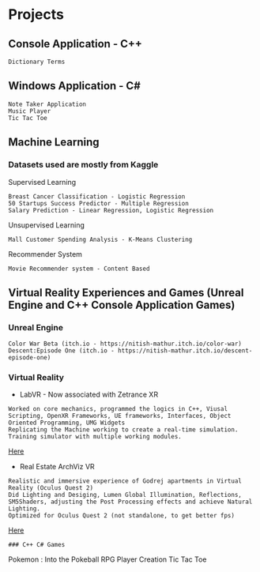 # Projects
## Console Application - C++
```
Dictionary Terms
```
## Windows Application - C#
```
Note Taker Application
Music Player
Tic Tac Toe
```
## Machine Learning
### Datasets used are mostly from Kaggle
Supervised Learning
```
Breast Cancer Classification - Logistic Regression
50 Startups Success Predictor - Multiple Regression
Salary Prediction - Linear Regression, Logistic Regression
```
Unsupervised Learning
```
Mall Customer Spending Analysis - K-Means Clustering
```
Recommender System
```
Movie Recommender system - Content Based
```
## Virtual Reality Experiences and Games (Unreal Engine and C++ Console Application Games)

### Unreal Engine
```
Color War Beta (itch.io - https://nitish-mathur.itch.io/color-war)
Descent:Episode One (itch.io - https://nitish-mathur.itch.io/descent-episode-one)
```
### Virtual Reality
* LabVR -  Now associated with Zetrance XR
```
Worked on core mechanics, programmed the logics in C++, Viusal Scripting, OpenXR Frameworks, UE frameworks, Interfaces, Object Oriented Programming, UMG Widgets
Replicating the Machine working to create a real-time simulation. Training simulator with multiple working modules.
```
[Here](https://www.linkedin.com/posts/mathur-nitish_ev-batterytech-innovation-activity-7136608419909648385-4_44?utm_source=share&utm_medium=member_desktop)
* Real Estate ArchViz VR
```
Realistic and immersive experience of Godrej apartments in Virtual Reality (Oculus Quest 2)
Did Lighting and Desiging, Lumen Global Illumination, Reflections, SM5Shaders, adjusting the Post Processing effects and achieve Natural Lighting.
Optimized for Oculus Quest 2 (not standalone, to get better fps)
```
[Here](https://www.linkedin.com/posts/mathur-nitish_godrejproperties-unrealengine5-virtualrealityexperience-activity-7100340100076630017-vmlo?utm_source=share&utm_medium=member_desktop)
```
### C++ C# Games
```
Pokemon : Into the Pokeball
RPG Player Creation
Tic Tac Toe
```
